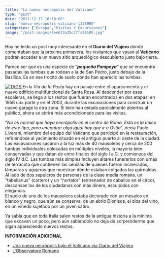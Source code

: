 ```yaml
---
title: "La nueva necrópolis del Vaticano"
type: "post"
date: "2011-12-12 16:18:00"
slug: "nueva-necropolis-vaticano-1338900"
categories: ["Europa","Visitas Y Excursiones"]
image: "/post-images/4ee623a25c77fs56109.jpg"
---
```


 [](/wp-content/uploads/2011/12/4ee622a14205bs149279.jpg)

 Hoy he leído un post muy interesante en el **Diario del Viajero** dónde comentaban que la próxima primavera, los visitantes que vayan al **Vaticano** podrán acceder a un nuevo sitio arqueológico descubierto justo bajo tierra.

 Parece ser que es una especie de “***pequeña Pompeya***“ que se encuentra pasadas las tumbas que rodean a la de San Pedro, justo debajo de la Basílica. Es en ese trocito de suelo dónde han aparecio las tumbas.

 [ ![ TAGS:](/post-images/4ee623a25c77fs56109.jpg "atardecer en el Vaticano by Birnardo")](http://www.flickr.com/photos/rbirnardo/4050714884/sizes/z/in/photostream/)En la *Vía de la Posta* hay un pasaje entre el aparcamiento y el nuevo edificio multifuncional de Santa Rosa. Al descender por esas escaleras, se llega a los restos que fueran encontrados en dos etapas: en 1956 una parte y en el 2003, durante las excavaciones para construir un nuevo garage la otra zona. Si bien han estado parcialmente abiertos al público, ahora se abrirá más acondicionado para las visitas.

 "*No es normal que haya necrópolis en el centro de Roma. Esta es la única de este tipo, para encontrar algo igual hay que ir a Ostia*", decía Paolo Liverani, miembro del equipo del Vaticano que participó en la restauración, refiriéndose al yacimiento situado en el antiguo puerto al oeste de la ciudad. Las excavaciones sacaron a la luz más de 40 mausoleos y cerca de 200 tumbas individuales colocadas en múltiples niveles, la mayoría bien conservadas y que datan de entre finales del siglo I a.C. y comienzos del siglo IV d.C. Las tumbas más simples incluyen altares funerarios con urnas de terracota que contienen las cenizas de quienes fueron incinerados, lámparas y agujeros que muestran dónde estaban colgadas las guirnaldas. Al lado de dos sepulcros de personas de la clase media romana, un "tabellarius" (cartero) y un "hortator" (entrenador de caballos en el circo), descansan los de los ciudadanos con más dinero, esculpidos con elegancia.  
 El suelo de uno de los mausoleos estaba decorado con un mosaico en blanco y negro, que aún se conserva, de un ebrio Dionisos, el dios del vino, en un viñedo sujetado por un joven sátiro.

 Ya sabía que en toda Italia salen restos de la antigua historia a la mínima que excavan un poco, pero aún sabiendolo no deja de sorprenderme que sigan apareciendo nuevos restos.

 **INFORMACIÓN ADICIONAL**

- [ Una nueva necrópolis bajo el Vaticano via Diario del Viajero](http://www.diariodelviajero.com/europa/una-nueva-necropolis-bajo-el-vaticano)
- [ L'Observatore Romano](http://www.osservatoreromano.va/portal/dt?JSPTabContainer.setSelected=JSPTabContainer%2FDetail&last=false=&path=/news/cultura/2011/282q11-Quella-piccola-Pompei-accanto-all-autoparco.html&title=Quella%20piccola%20Pompei%20accanto%20all%E2%80%99autoparco%20vaticano&locale=it)